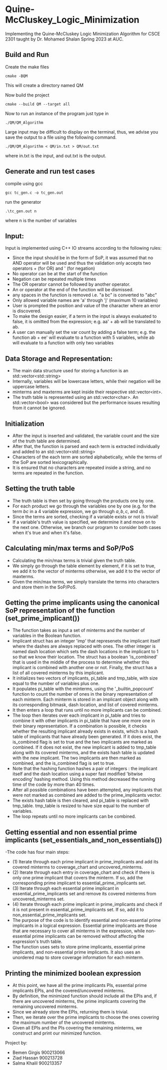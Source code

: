 # Quine-McCluskey_Logic_Minimization
Implementing the Quine-McCluskey Logic Minimization Algorithm for CSCE 2301 taught by Dr. Mohamed Shalan Spring 2023 at AUC.

## Build and Run
Create the make files
```
cmake -BQM
```
This will create a directory named QM

Now build the project
```
cmake --build QM --target all
```
Now to run an instance of the program just type in
```
./QM/QM_Algorithm
```
Large input may be difficult to display on the terminal, thus, we advise you save the output to a file using the following command.
```
./QM/QM_Algorithm < QM/in.txt > QM/out.txt
```
where in.txt is the input, and out.txt is the output.

## Generate and run test cases
compile using gcc
```
gcc tc_gen.c -o tc_gen.out
```
run the generator
```
.\tc_gen.out n
```
where n is the number of variables

## Input:
Input is implemented using C++ IO streams according to the following rules:
- Since the input should be in the form of SoP, it was assumed that no AND operator will be used and thus the validation only accepts two operators + (for OR) and ' (for negation)
- No operator can be at the start of the function
- Negation can be repeated multiple times
- The OR operator cannot be followed by another operator.
- An or operator at the end of the function will be dismissed.
- any spaces in the function is removed i.e. "a bc" is converted to "abc"
- Only allowed variable names are 'a' through 'j' (maximum 10 variables)
- User is prompted the position and value of the character where an error is discovered.
- To make the design easier, if a term in the input is always evaluated to false, it is omitted from the expression; e.g. aa' + ab will be translated to ab.
- A user can manually set the var count by adding a false term; e.g. the function ab + ee' will evaluate to a function with 5 variables, while ab will evaluate to a function with only two variables

## Data Storage and Representation:
- The main data structure used for storing a function is an std::vector\<std::string\>
- Internally, variables will be lowercase letters, while their negation will be uppercase letters.
- minterms and maxterms are kept inside their respective std::vector\<int\>.
- The truth table is represented using an std::vector\<char\>. An std::vector\<bool\> was considered but the performance issues resulting from it cannot be ignored.

## Initialization
- After the input is inserted and validated, the variable count and the size of the truth table are determined.
- After that, the function is parsed and each term is extracted individually and added to an std::vector\<std::string\>
- Characters of the each term are sorted alphabetically, while the terms of the SoP are sorted lexicographically.
- It is ensured that no characters are repeated inside a string, and no terms are repeated in the function.

## Setting the truth table
  - The truth table is then set by going through the products one by one.
  - For each product we go through the variables one by one (e.g. for the term $bc$ in a 4 variable expression, we go through $a, b, c,$ and $d$).
  - Since the terms are sorted, checking if a variable exists or not is trivial!
  - If a variable's truth value is specified, we determine it and move on to the next one. Otherwise, we branch our program to consider both cases when it's true and when it's false.
  
## Calculating min/max terms and SoP/PoS
- Calculating the min/max terms is trivial given the truth table.
- We simply go through the table element by element, if it is set to true, we add it to the vector of minterms otherwise, we add it to the vector of maxterms.
- Given the min/max terms, we simply translate the terms into characters and store them in the SoP/PoS.
## Getting the prime implicants using the canonical SoP representation of the function (set_prime_implicant())
- The function takes as input a set of minterms and the number of variables in the Boolean function.
- Implicant struct has an integer 'imp' that represenets the implicant itself where the dashes are always replaced with ones. The other integer is named dash location which sets the dash locations in the implicant to 1 so that we know their location. The struct has a boolean 'is_combined' that is used in the middle of the process to determine whether this implicant is combined with another one or not. Finally, the struct has a list of all covered minterms by this implicant.
- It initializes two vectors of implicants, pi_table and tmp_table, with size equal to the number of variables plus one.
- It populates pi_table with the minterms, using the '_builtin_popcount' function to count the number of ones in the binary representation of each minterm. Each minterm is stored in an implicant object along with its corresponding bitmask, dash location, and list of covered minterms.
- It then enters a loop that runs until no more implicants can be combined.
- The loop then iterates over each implicant in pi_table and tries to combine it with other implicants in pi_table that have one more one in their binary representation. If a combination is possible, it checks whether the resulting implicant already exists in exists, which is a hash table of implicants that have already been generated. If it does exist, the is_combined flag is set to true and the two implicants are marked as combined. If it does not exist, the new implicant is added to tmp_table along with its covered minterms, and the exists hash table is updated with the new implicant. The two implicants are then marked as combined, and the is_combined flag is set to true.
- Note that the hashing function hashes a pair of integers : the implicant itself and the dash location using a super fast modified 'bitwise encoding' hashing method. Using this method decreased the running time of the code by more than 40 times.
- After all possible combinations have been attempted, any implicants that were not marked as combined are added to the prime_implicants vector.
- The exists hash table is then cleared, and pi_table is replaced with tmp_table. tmp_table is resized to have size equal to the number of variables.
- The loop repeats until no more implicants can be combined.
## Getting essential and non essential prime implicants (set_essentials_and_non_essentials())
-The code has four main steps:
- (1) Iterate through each prime implicant in prime_implicants and add its covered minterms to coverage_chart and uncovered_minterms.
- (2) Iterate through each entry in coverage_chart and check if there is only one prime implicant that covers the minterm. If so, add the corresponding prime implicant to essential_prime_implicants set.
- (3) Iterate through each essential prime implicant in essential_prime_implicants set and remove its covered minterms from uncovered_minterms set.
- (4) Iterate through each prime implicant in prime_implicants and check if it is not present in essential_prime_implicants set. If so, add it to non_essential_prime_implicants set.
- The purpose of the code is to identify essential and non-essential prime implicants in a logical expression. Essential prime implicants are those that are necessary to cover all minterms in the expression, while non-essential prime implicants can be removed without affecting the expression's truth table.
- The function uses sets to store prime implicants, essential prime implicants, and non-essential prime implicants. It also uses an unordered map to store coverage information for each minterm.
## Printing the minimized boolean expression
- At this point, we have all the prime implicants PIs, essential prime implicants EPIs, and the covered/uncovered minterms.
- By definition, the minimized function should include all the EPIs and, if there are uncovered minterms, the prime implicants covering the remaining uncovered minterms.
- Since we already store the EPIs, returning them is trivial.
- Then, we iterate over the prime implicants to choose the ones covering the maximum number of the uncovered minterms.
- Given all EPIs and the PIs covering the remaining minterms, we construct and print our minimized function. 

Project by:
- Bemen Girgis 900213066
- Ziad Hassan 900213728
- Salma Khalil 900213357
